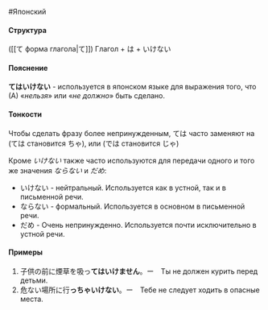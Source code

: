 #Японский 
#### Структура
([[て форма глагола|て]]) Глагол + は + いけない
#### Пояснение
**てはいけない** - используется в японском языке для выражения того, что (А) «*нельзя*» или «*не должно*» быть сделано. 
#### Тонкости
Чтобы сделать фразу более непринужденным, ては часто заменяют на (ては становится ちゃ), или (では становится じゃ)

Кроме *いけない* также часто используются для передачи одного и того же значения *ならない* и *だめ*:
- いけない - нейтральный. Используется как в устной, так и в письменной речи.
- ならない - формальный. Используется в основном в письменной речи.
- だめ - Очень непринужденно. Используется почти исключительно в устной речи.
#### Примеры
1. 子供の前に煙草を吸っ**てはいけません**。ー　Ты не должен курить перед детьми. 
2. 危ない場所に行**っちゃいけない**。ー　Тебе не следует ходить в опасные места.